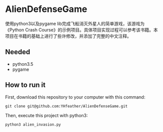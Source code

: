 # AlienDefenseGame
使用python3以及pygame lib完成飞船消灭外星人的简单游戏，该游戏为《Python Crash Course》的示例项目。具体项目实现过程可以参考该书籍。本项目在书籍的基础上进行了些许修改，并添加了完整的中文注释。

## Needed
- python3.5
- pygame

## How to run it
First, download this repository to your computer with this command:
```
git clone git@github.com:YHfeather/AlienDefenseGame.git
```
Then, execute this project with python3:
```
python3 alien_invasion.py
```

